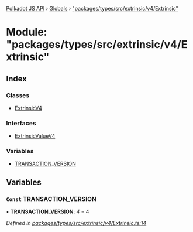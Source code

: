 [Polkadot JS API](../README.md) › [Globals](../globals.md) › ["packages/types/src/extrinsic/v4/Extrinsic"](_packages_types_src_extrinsic_v4_extrinsic_.md)

# Module: "packages/types/src/extrinsic/v4/Extrinsic"

## Index

### Classes

* [ExtrinsicV4](../classes/_packages_types_src_extrinsic_v4_extrinsic_.extrinsicv4.md)

### Interfaces

* [ExtrinsicValueV4](../interfaces/_packages_types_src_extrinsic_v4_extrinsic_.extrinsicvaluev4.md)

### Variables

* [TRANSACTION_VERSION](_packages_types_src_extrinsic_v4_extrinsic_.md#const-transaction_version)

## Variables

### `Const` TRANSACTION_VERSION

• **TRANSACTION_VERSION**: *4* = 4

*Defined in [packages/types/src/extrinsic/v4/Extrinsic.ts:14](https://github.com/polkadot-js/api/blob/5af98cc89e/packages/types/src/extrinsic/v4/Extrinsic.ts#L14)*
